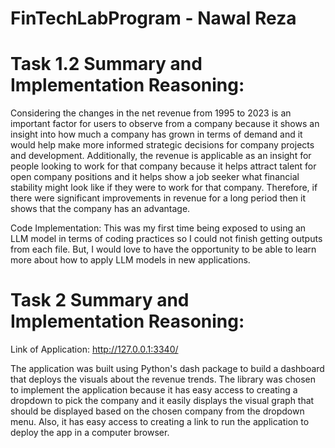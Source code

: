 # FinTechLabProgram - Nawal Reza

# Task 1.2 Summary and Implementation Reasoning:
Considering the changes in the net revenue from 1995 to 2023 is an important factor for users to observe from a company because it shows an insight into how much a company has grown in terms of demand and it would help make more informed strategic decisions for company projects and development. Additionally, the revenue is applicable as an insight for people looking to work for that company because it helps attract talent for open company positions and it helps show a job seeker what financial stability might look like if they were to work for that company. Therefore, if there were significant improvements in revenue for a long period then it shows that the company has an advantage. 

Code Implementation: This was my first time being exposed to using an LLM model in terms of coding practices so I could not finish getting outputs from each file. But, I would love to have the opportunity to be able to learn more about how to apply LLM models in new applications. 

# Task 2 Summary and Implementation Reasoning:
Link of Application: http://127.0.0.1:3340/

The application was built using Python's dash package to build a dashboard that deploys the visuals about the revenue trends. The library was chosen to implement the application because it has easy access to creating a dropdown to pick the company and it easily displays the visual graph that should be displayed based on the chosen company from the dropdown menu. Also, it has easy access to creating a link to run the application to deploy the app in a computer browser.
